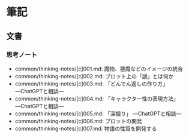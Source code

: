 # 筆記
## 文書
### 思考ノート
- common/thinking-notes/[c]001.md: 魔物、悪魔などのイメージの統合
- common/thinking-notes/[c]002.md: プロット上の「謎」とは何か
- common/thinking-notes/[c]003.md: 「どんでん返しの作り方」 ―ChatGPTと相談―
- common/thinking-notes/[c]004.md: 「キャラクター性の表現方法」 ―ChatGPTと相談―
- common/thinking-notes/[c]005.md: 「深掘り」 ―ChatGPTと相談―
- common/thinking-notes/[c]006.md: プロットの開発
- common/thinking-notes/[c]007.md: 物語の性質を開発する
